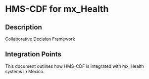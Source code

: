 # HMS-CDF for mx_Health

## Description

Collaborative Decision Framework

## Integration Points

This document outlines how HMS-CDF is integrated with mx_Health systems in Mexico.
